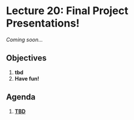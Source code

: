 <!---
{"next":"Topics/README.md","title":"Project Presentations! - 8/1"}
-->

# Lecture 20: Final Project Presentations!

*Coming soon...*

## Objectives

1. **tbd**
2. **Have fun!**

## Agenda

1. **[TBD]()**
